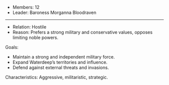   
- Members: 12
- Leader: Baroness Morganna Bloodraven
___
- Relation: Hostile
- Reason: Prefers a strong military and conservative values, opposes limiting noble powers.

Goals: 
- Maintain a strong and independent military force.
- Expand Waterdeep’s territories and influence.
- Defend against external threats and invasions.

Characteristics: Aggressive, militaristic, strategic.